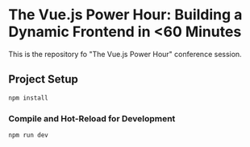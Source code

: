 # The Vue.js Power Hour: Building a Dynamic Frontend in <60 Minutes

This is the repository fo "The Vue.js Power Hour" conference session.

## Project Setup

```sh
npm install
```

### Compile and Hot-Reload for Development

```sh
npm run dev
```
